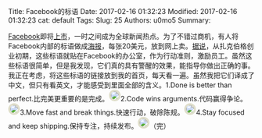 Title: Facebook的标语
Date: 2017-02-16 01:32:23
Modified: 2017-02-16 01:32:23
cat: default
Tags: 
Slug: 25
Authors: u0mo5 
Summary: 

<a href="http://www.facebook.com/" target="_blank">Facebook</a>即将<a href="http://finance.sina.com.cn/roll/20120202/133811299031.shtml" target="_blank">上市</a>，一时之间成为全球新闻热点。为了不错过商机，有人将Facebook内部的标语做成<a href="http://hacker-gallery.goodsie.com/" target="_blank">海报</a>，每张20美元，放到网上卖。<a href="http://www.lucidpathconsulting.com/2012/01/7-business-lessons-from-facebooks-culture-history/" target="_blank">据说</a>，从扎克伯格创业初期，这些标语就贴在Facebook的办公室，作为行动准则，激励员工。虽然这些标语很简单，但是我发现，它们真的具有警醒的效果，能指导你做出正确的事。我正在考虑，将这些标语的链接放到我的首页，每天看一遍。虽然我把它们译成了中文，但只有看英文，才能感受到里面全部的含义。1.Done is better than perfect.比完美更重要的是完成。<img src="/usr/uploads/2017/02/16/1487208729223831.jpg" style="margin: 0px; padding: 0px; list-style-type: none; border: 0.3em solid rgb(224, 223, 204); border-radius: 1em;"/>2.Code wins arguments.代码赢得争论。<img src="/usr/uploads/2017/02/16/1487208732624323.jpg" style="margin: 0px; padding: 0px; list-style-type: none; border: 0.3em solid rgb(224, 223, 204); border-radius: 1em;"/>3.Move fast and break things.快速行动，破除陈规。<img src="/usr/uploads/2017/02/16/1487208735530028.jpg" style="margin: 0px; padding: 0px; list-style-type: none; border: 0.3em solid rgb(224, 223, 204); border-radius: 1em;"/>4.Stay focused and keep shipping.保持专注，持续发布。<img src="/usr/uploads/2017/02/16/1487208736547449.jpg" style="margin: 0px; padding: 0px; list-style-type: none; border: 0.3em solid rgb(224, 223, 204); border-radius: 1em;"/>（完）    
